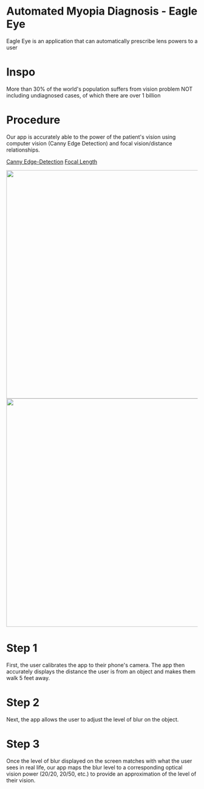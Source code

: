 # Automated Myopia Diagnosis - Eagle Eye
Eagle Eye is an application that can automatically prescribe lens powers to a user

# Inspo
More than 30% of the world's population suffers from vision problem NOT including undiagnosed cases, of which there are over 1 billion

# Procedure
Our app is accurately able to the power of the patient's vision using computer vision (Canny Edge Detection) and focal vision/distance relationships.

[Canny Edge-Detection](https://turbosnu.files.wordpress.com/2016/01/screenshot.jpg)
[Focal Length](https://lh3.googleusercontent.com/proxy/9aP6Y3MryglG9-cKMtAG_CRW133Y5u2jZmGEro98uPERTdbzmRAB21czfF12XAny5oLOoohbCeuW-4xfHEiArSewFMUZdKFd1sFCTCs159DCmguGztiJf2XfU9w)

<img src='https://turbosnu.files.wordpress.com/2016/01/screenshot.jpg' width=600>  
<img src='https://bilimfili.com/hiperfizik/hbase/geoopt/imggo/leneq.gif' width=600>  

# Step 1
First, the user calibrates the app to their phone's camera. The app then accurately displays the distance the user is from an object and makes them walk 5 feet away. 

# Step 2
Next, the app allows the user to adjust the level of blur on the object. 

# Step 3
Once the level of blur displayed on the screen matches with what the user sees in real life, our app maps the blur level to a corresponding optical vision power (20/20, 20/50, etc.) to provide an approximation of the level of their vision.
